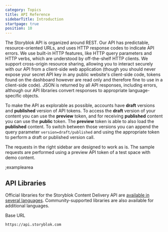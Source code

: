 ```yaml
---
category: Topics
title: API Reference
sidebarTitle: Introduction
startpage: true
position: 10
---
```


The Storyblok API is organized around REST. Our API has predictable, resource-oriented URLs, and uses HTTP response codes to indicate API errors. We use built-in HTTP features, like HTTP query parameters and HTTP verbs, which are understood by off-the-shelf HTTP clients. We support cross-origin resource sharing, allowing you to interact securely with our API from a client-side web application (though you should never expose your secret API key in any public website's client-side code, tokens found on the dashboard however are read only and therefore fine to use in a client-side code). JSON is returned by all API responses, including errors, although our API libraries convert responses to appropriate language-specific objects.

To make the API as explorable as possible, accounts have **draft** versions and **published** version of API tokens. To access the **draft** version of your content you can use the **preview** token, and for receiving **published** content you can use the **public** token. The **preview** token is able to also load the **published** content. To switch between those versions you can append the query parameter `version=draft/published` and using the appropriate token to perform a draft or published version call.

The requests in the right sidebar are designed to work as is. The sample requests are performed using a preview API token of a test space with demo content.

;examplearea

## API Libraries

Official libraries for the Storyblok Content Delivery API are [available in several languages](https://www.storyblok.com/getting-started). Community-supported libraries are also available for additional languages.

Base URL

```bash
https://api.storyblok.com
```